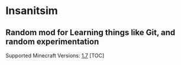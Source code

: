 # Insanitsim
## Random mod for Learning things like Git, and random experimentation
Supported Minecraft Versions:
[1.7](https://github.com/FalconPyro/Insanitsim/tree/1.7)
[TOC]
